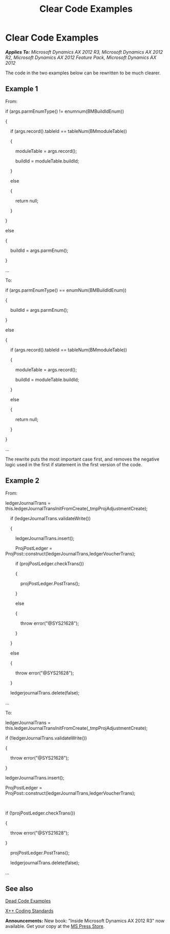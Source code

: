 ﻿---
title: Clear Code Examples
TOCTitle: Clear Code Examples
ms:assetid: a5df0244-6a26-4e89-a398-81ae337f9749
ms:mtpsurl: https://msdn.microsoft.com/en-us/library/Aa851125(v=AX.60)
ms:contentKeyID: 35248412
ms.date: 05/18/2015
mtps_version: v=AX.60
---

# Clear Code Examples 


_**Applies To:** Microsoft Dynamics AX 2012 R3, Microsoft Dynamics AX 2012 R2, Microsoft Dynamics AX 2012 Feature Pack, Microsoft Dynamics AX 2012_

The code in the two examples below can be rewritten to be much clearer.

## Example 1

From:

if (args.parmEnumType() \!= enumnum(BMBuildIdEnum))

{

    if (args.record().tableId == tableNum(BMmoduleTable))

    {

        moduleTable = args.record();

        buildId = moduleTable.buildId;

    }

    else

    {

        return null;

    }

}

else

{

    buildId = args.parmEnum();

}

...

To:

if (args.parmEnumType() == enumNum(BMBuildIdEnum))

{

    buildId = args.parmEnum();

}

else

{

    if (args.record().tableId == tableNum(BMmoduleTable))

    {

        moduleTable = args.record();

        buildId = moduleTable.buildId;

    }

    else

    {

        return null;

    }

}

...

The rewrite puts the most important case first, and removes the negative logic used in the first if statement in the first version of the code.

## Example 2

From:

ledgerJournalTrans = this.ledgerJournalTransInitFromCreate(\_tmpProjAdjustmentCreate);

    if (ledgerJournalTrans.validateWrite())

    {

        ledgerJournalTrans.insert();

        ProjPostLedger = ProjPost::construct(ledgerJournalTrans,ledgerVoucherTrans);

        if (projPostLedger.checkTrans())

        {

            projPostLedger.PostTrans();

        }

        else

        {

            throw error("@SYS21628");

        }

    }

    else

    {

        throw error("@SYS21628");

    }

    ledgerjournalTrans.delete(false);

...

To:

ledgerJournalTrans = this.ledgerJournalTransInitFromCreate(\_tmpProjAdjustmentCreate);

if (\!ledgerJournalTrans.validateWrite())

{

    throw error("@SYS21628");

}

ledgerJournalTrans.insert();

ProjPostLedger = ProjPost::construct(ledgerJournalTrans,ledgerVoucherTrans);

     

if (\!projPostLedger.checkTrans())

{

    throw error("@SYS21628");

}

    projPostLedger.PostTrans();

    ledgerjournalTrans.delete(false);

...

## See also

[Dead Code Examples](dead-code-examples.md)

[X++ Coding Standards](x-coding-standards.md)

  
**Announcements:** New book: "Inside Microsoft Dynamics AX 2012 R3" now available. Get your copy at the [MS Press Store](https://www.microsoftpressstore.com/store/inside-microsoft-dynamics-ax-2012-r3-9780735685109).

